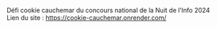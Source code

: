 Défi cookie cauchemar du concours national de la Nuit de l'Info 2024  
Lien du site : https://cookie-cauchemar.onrender.com/
